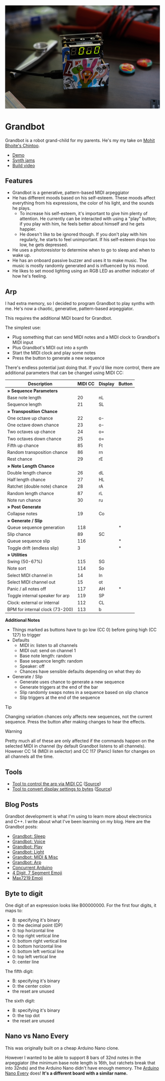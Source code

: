 ![Grandbot smiling](grandbot.jpg)

# Grandbot

Grandbot is a robot grand-child for my parents. He's my my take on [Mohit Bhoite's Chintoo](https://twitter.com/MohitBhoite/status/1241752124087660546).

- [Demo](https://www.youtube.com/watch?v=sPIsFCZO8Fg)
- [Synth jams](https://www.youtube.com/watch?v=bJeONx7aBzU)
- [Build video](https://www.youtube.com/watch?v=zd_m1_4YeL4)

## Features

- Grandbot is a generative, pattern-based MIDI arpeggiator
- He has different moods based on his self-esteem. These moods affect everything from his expressions, the color of his light, and the sounds he plays.
  - To increase his self-esteem, it's important to give him plenty of attention. He currently can be interacted with using a "play" button; if you play with him, he feels better about himself and he gets happier.
  - He doesn't like to be ignored though. If you don't play with him regularly, he starts to feel unimportant. If his self-esteem drops too low, he gets depressed.
- He uses a photoresistor to determine when to go to sleep and when to wake up.
- He has an onboard passive buzzer and uses it to make music. The music is mostly randomly generated and is influenced by his mood.
- He likes to set mood lighting using an RGB LED as another indicator of how he's feeling.

## Arp

I had extra memory, so I decided to program Grandbot to play synths with me. He's now a chaotic, generative, pattern-based arpeggiator.

This requires the additional MIDI board for Grandbot.

The simplest use:

- Plug something that can send MIDI notes and a MIDI clock to Grandbot's MIDI input
- Plus Grandbot's MIDI out into a synth
- Start the MIDI clock and play some notes
- Press the button to generate a new sequence

There's endless potential just doing that. If you'd like more control, there are additional parameters that can be changed using MIDI CC:

| Description                     | MIDI CC | Display | Button |
| ------------------------------- | ------- | ------- | ------ |
| **» Sequence Parameters**       |
| Base note length                | 20      | nL      |
| Sequence length                 | 21      | SL      |
| **» Transposition Chance**      |
| One octave up chance            | 22      | o-      |
| One octave down chance          | 23      | o-      |
| Two octaves up chance           | 24      | o=      |
| Two octaves down chance         | 25      | o=      |
| Fifth up chance                 | 85      | Ft      |
| Random transposition chance     | 86      | rn      |
| Rest chance                     | 29      | rE      |
| **» Note Length Chance**        |
| Double length chance            | 26      | dL      |
| Half length chance              | 27      | HL      |
| Ratchet (double note) chance    | 28      | rA      |
| Random length chance            | 87      | rL      |
| Note run chance                 | 30      | ru      |
| **» Post Generate**             |
| Collapse notes                  | 19      | Co      |
| **» Generate / Slip**           |
| Queue sequence generation       | 118     |         | \*     |
| Slip chance                     | 89      | SC      |
| Queue sequence slip             | 116     |         | \*     |
| Toggle drift (endless slip)     | 3       |         | \*     |
| **» Utilities**                 |
| Swing (50-67%)                  | 115     | SG      |
| Note sort                       | 114     | So      |
| Select MIDI channel in          | 14      | In      |
| Select MIDI channel out         | 15      | ot      |
| Panic / all notes off           | 117     | AH      | \*     |
| Toggle internal speaker for arp | 119     | SP      |
| Clock: external or internal     | 112     | CL      |
| BPM for internal clock (73-200) | 113     | b       |

**Additional Notes**

- Things marked as buttons have to go low (CC 0) before going high (CC 127) to trigger
- Defaults
  - MIDI in: listen to all channels
  - MIDI out: send on channel 1
  - Base note length: random
  - Base sequence length: random
  - Speaker: off
  - Chances have sensible defaults depending on what they do
- Generate / Slip
  - Generate uses chance to generate a new sequence
  - Generate triggers at the end of the bar
  - Slip randomly swaps notes in a sequence based on slip chance
  - Slip triggers at the end of the sequence

> [!TIP]
> Changing variation chances only affects new sequences, not the current sequence. Press the button after making changes to hear the effects.

> [!WARNING]
> Pretty much all of these are only affected if the commands happen on the selected MIDI in channel (by default Grandbot listens to all channels). However CC 14 (MIDI in selector) and CC 117 (Panic) listen for changes on all channels all the time.

## Tools

- [Tool to control the arp via MIDI CC](https://handeyeco.github.io/grandbot-web-controller/) ([Source](https://github.com/handeyeco/grandbot-web-controller))
- [Tool to convert display settings to bytes](https://handeyeco.github.io/grandbot-designer/) ([Source](https://github.com/handeyeco/grandbot-designer))

## Blog Posts

Grandbot development is what I'm using to learn more about electronics and C++. I write about what I've been learning on my blog. Here are the Grandbot posts:

- [Grandbot: Sleep](https://handeyeco.github.io/tech-blog/grandbot-update-sleep/)
- [Grandbot: Voice](https://handeyeco.github.io/tech-blog/grandbot-update-voice/)
- [Grandbot: Play](https://handeyeco.github.io/tech-blog/grandbot-update-play/)
- [Grandbot: Light](https://handeyeco.github.io/tech-blog/grandbot-update-light/)
- [Grandbot: MIDI & Misc](https://handeyeco.github.io/tech-blog/grandbot-update-midi/)
- [Grandbot: Arp](https://handeyeco.github.io/tech-blog/grandbot-update-arp/)
- [Concurrent Arduino](https://handeyeco.github.io/tech-blog/concurrent-arduino/)
- [4 Digit, 7 Segment Emoji](https://handeyeco.github.io/tech-blog/seven-segment-emoji/)
- [Max7219 Emoji](https://handeyeco.github.io/tech-blog/max7219-emoji/)

## Byte to digit

One digit of an expression looks like B00000000. For the first four digits, it maps to:

- B: specifying it's binary
- 0: the decimal point (DP)
- 0: top horizontal line
- 0: top right vertical line
- 0: bottom right vertical line
- 0: bottom horizontal line
- 0: bottom left vertical line
- 0: top left vertical line
- 0: center line

The fifth digit:

- B: specifying it's binary
- 0: the center colon
- the reset are unused

The sixth digit:

- B: specifying it's binary
- 0: the top dot
- the reset are unused

## Nano vs Nano Every

This was originally built on a cheap Arduino Nano clone.

However I wanted to be able to support 8 bars of 32nd notes in the arpeggiator (the minimum base note length is 16th, but ratchets break that into 32nds) and the Arduino Nano didn't have enough memory. The [Arduino Nano Every](https://store.arduino.cc/products/arduino-nano-every) does! **It's a different board with a similar name.**
